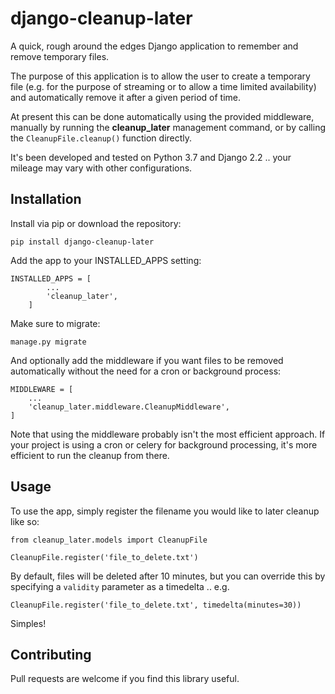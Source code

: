 # django-cleanup-later

A quick, rough around the edges Django application to remember and remove temporary files.

The purpose of this application is to allow the user to create a temporary file (e.g. for the purpose of streaming or to allow a time limited availability)
and automatically remove it after a given period of time.

At present this can be done automatically using the provided middleware, manually by running the **cleanup_later** management command, or by calling the ``CleanupFile.cleanup()`` function directly.

It's been developed and tested on Python 3.7 and Django 2.2 .. your mileage may vary with other configurations.

## Installation

Install via pip or download the repository:

```
pip install django-cleanup-later
```

Add the app to your INSTALLED_APPS setting:

```
INSTALLED_APPS = [
        ...
        'cleanup_later',
    ]
```

Make sure to migrate:

```
manage.py migrate
```

And optionally add the middleware if you want files to be removed automatically without the need for a cron or background process:

```
MIDDLEWARE = [
    ...
    'cleanup_later.middleware.CleanupMiddleware',
]
```

Note that using the middleware probably isn't the most efficient approach.  If your project is using a cron or celery for background processing, it's more efficient to run the cleanup from there.


## Usage

To use the app, simply register the filename you would like to later cleanup like so:

```
from cleanup_later.models import CleanupFile

CleanupFile.register('file_to_delete.txt')
```

By default, files will be deleted after 10 minutes, but you can override this by specifying a ``validity`` parameter as a timedelta .. e.g.

```
CleanupFile.register('file_to_delete.txt', timedelta(minutes=30))
```

Simples!


## Contributing

Pull requests are welcome if you find this library useful.
